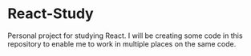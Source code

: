 # React-Study
Personal project for studying React.
I will be creating some code in this repository to enable me to work in multiple places on the same code.
